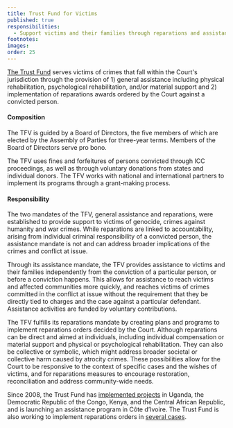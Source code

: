 ```yaml
---
title: Trust Fund for Victims
published: true
responsibilities:
  - Support victims and their families through reparations and assistance.
footnotes:
images:
order: 25
---
```


[The Trust Fund](https://www.trustfundforvictims.org/)&nbsp;serves victims of crimes that fall within the Court's jurisdiction through the provision of 1) general assistance including physical rehabilitation, psychological rehabilitation, and/or material support and 2) implementation of reparations awards ordered by the Court against a convicted person.

#### Composition

The TFV is guided by a Board of Directors, the five members of which are elected by the Assembly of Parties for three-year terms. Members of the Board of Directors serve pro bono.

The TFV uses fines and forfeitures of persons convicted through ICC proceedings, as well as through voluntary donations from states and individual donors. The TFV works with national and international partners to implement its programs through a grant-making process.

#### Responsibility

The two mandates of the TFV, general assistance and reparations, were established to provide support to victims of genocide, crimes against humanity and war crimes. While reparations are linked to accountability, arising from individual criminal responsibility of a convicted person, the assistance mandate is not and can address broader implications of the crimes and conflict at issue.

Through its assistance mandate, the TFV provides assistance to victims and their families independently from the conviction of a particular person, or before a conviction happens. This allows for assistance to reach victims and affected communities more quickly, and reaches victims of crimes committed in the conflict at issue without the requirement that they be directly tied to charges and the case against a particular defendant. Assistance activities are funded by voluntary contributions.

The TFV fulfills its reparations mandate by creating plans and programs to implement reparations orders decided by the Court. Although reparations can be direct and aimed at individuals, including individual compensation or material support and physical or psychological rehabilitation. They can also be collective or symbolic, which might address broader societal or collective harm caused by atrocity crimes. These possibilities allow for the Court to be responsive to the context of specific cases and the wishes of victims, and for reparations measures to encourage restoration, reconciliation and address community-wide needs.

Since 2008, the Trust Fund has [implemented projects](https://www.trustfundforvictims.org/en/what-we-do/assistance-programmes) in Uganda, the Democratic Republic of the Congo, Kenya, and the Central African Republic, and is launching an assistance program in C&ocirc;te d’Ivoire. The Trust Fund is also working to implement reparations orders in [several cases](https://www.trustfundforvictims.org/en/what-we-do/reparation-orders).
